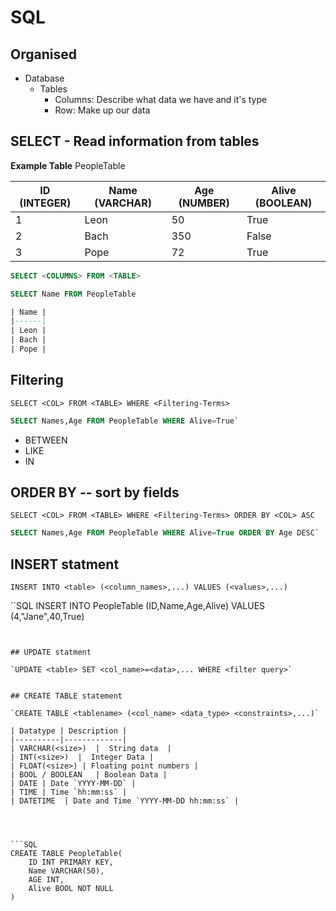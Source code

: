 # SQL 

## Organised

- Database
  - Tables
    - Columns: Describe what data we have and it's type
    - Row: Make up our data

## SELECT  - Read information from tables

**Example Table**
PeopleTable

| ID (INTEGER) | Name (VARCHAR) |Age (NUMBER) | Alive (BOOLEAN)|
|----------|---------------|-------------|-------------|
|  1       |  Leon         | 50          | True        |
|  2       |  Bach         | 350         | False       |
|  3       |   Pope        | 72          | True        |


```SQL
SELECT <COLUMNS> FROM <TABLE>
```

```SQL
SELECT Name FROM PeopleTable

| Name |
|------|
| Leon |
| Bach |
| Pope |
```

## Filtering


`SELECT <COL> FROM <TABLE> WHERE <Filtering-Terms>`

```SQL
SELECT Names,Age FROM PeopleTable WHERE Alive=True`
```

- BETWEEN
- LIKE
- IN 

## ORDER BY -- sort by fields


`SELECT <COL> FROM <TABLE> WHERE <Filtering-Terms> ORDER BY <COL> ASC`


```SQL
SELECT Names,Age FROM PeopleTable WHERE Alive=True ORDER BY Age DESC`
```


## INSERT statment

`INSERT INTO <table> (<column_names>,...) VALUES (<values>,...)`

``SQL
INSERT INTO PeopleTable (ID,Name,Age,Alive) VALUES (4,"Jane",40,True)
```


## UPDATE statment

`UPDATE <table> SET <col_name>=<data>,... WHERE <filter query>`


## CREATE TABLE statement

`CREATE TABLE <tablename> (<col_name> <data_type> <constraints>,...)`

| Datatype | Description |
|----------|-------------|
| VARCHAR(<size>)  |  String data  |
| INT(<size>)  |  Integer Data |
| FLOAT(<size>) | Floating point numbers |
| BOOL / BOOLEAN   | Boolean Data |
| DATE | Date `YYYY-MM-DD` |
| TIME | Time `hh:mm:ss` |
| DATETIME  | Date and Time `YYYY-MM-DD hh:mm:ss` |
 



```SQL
CREATE TABLE PeopleTable(
    ID INT PRIMARY KEY,
    Name VARCHAR(50),
    AGE INT,
    Alive BOOL NOT NULL
)
```